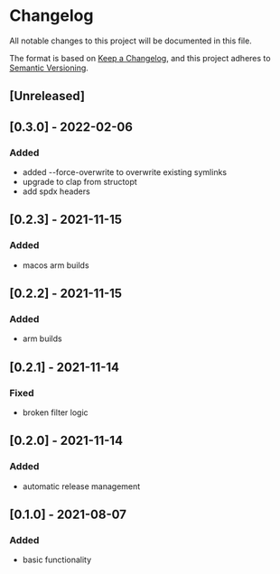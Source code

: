 <!--
SPDX-FileCopyrightText: © 2022 Jade Meskill

SPDX-License-Identifier: MIT
-->

# Changelog
All notable changes to this project will be documented in this file.

The format is based on [Keep a Changelog](https://keepachangelog.com/en/1.0.0/),
and this project adheres to [Semantic Versioning](https://semver.org/spec/v2.0.0.html).

## [Unreleased]

## [0.3.0] - 2022-02-06

### Added
- added --force-overwrite to overwrite existing symlinks
- upgrade to clap from structopt
- add spdx headers

## [0.2.3] - 2021-11-15

### Added
- macos arm builds

## [0.2.2] - 2021-11-15

### Added
- arm builds

## [0.2.1] - 2021-11-14

### Fixed
- broken filter logic

## [0.2.0] - 2021-11-14

### Added
- automatic release management

## [0.1.0] - 2021-08-07

### Added
- basic functionality
